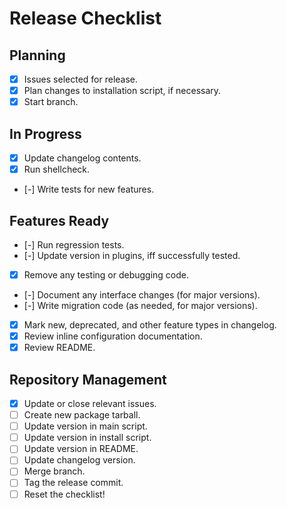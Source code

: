 # Release Checklist

## Planning

* [x] Issues selected for release.
* [x] Plan changes to installation script, if necessary.
* [x] Start branch.

## In Progress

* [x] Update changelog contents.
* [x] Run shellcheck.
* [-] Write tests for new features.

## Features Ready

* [-] Run regression tests.
* [-] Update version in plugins, iff successfully tested.
* [x] Remove any testing or debugging code.
* [-] Document any interface changes (for major versions).
* [-] Write migration code (as needed, for major versions).
* [x] Mark new, deprecated, and other feature types in changelog.
* [x] Review inline configuration documentation.
* [x] Review README.

## Repository Management

* [x] Update or close relevant issues.
* [ ] Create new package tarball.
* [ ] Update version in main script.
* [ ] Update version in install script.
* [ ] Update version in README.
* [ ] Update changelog version.
* [ ] Merge branch.
* [ ] Tag the release commit.
* [ ] Reset the checklist!
